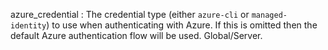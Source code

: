 azure_credential
:   The credential type (either `azure-cli` or `managed-identity`) to use when
    authenticating with Azure. If this is omitted then the default Azure
    authentication flow will be used. Global/Server.
